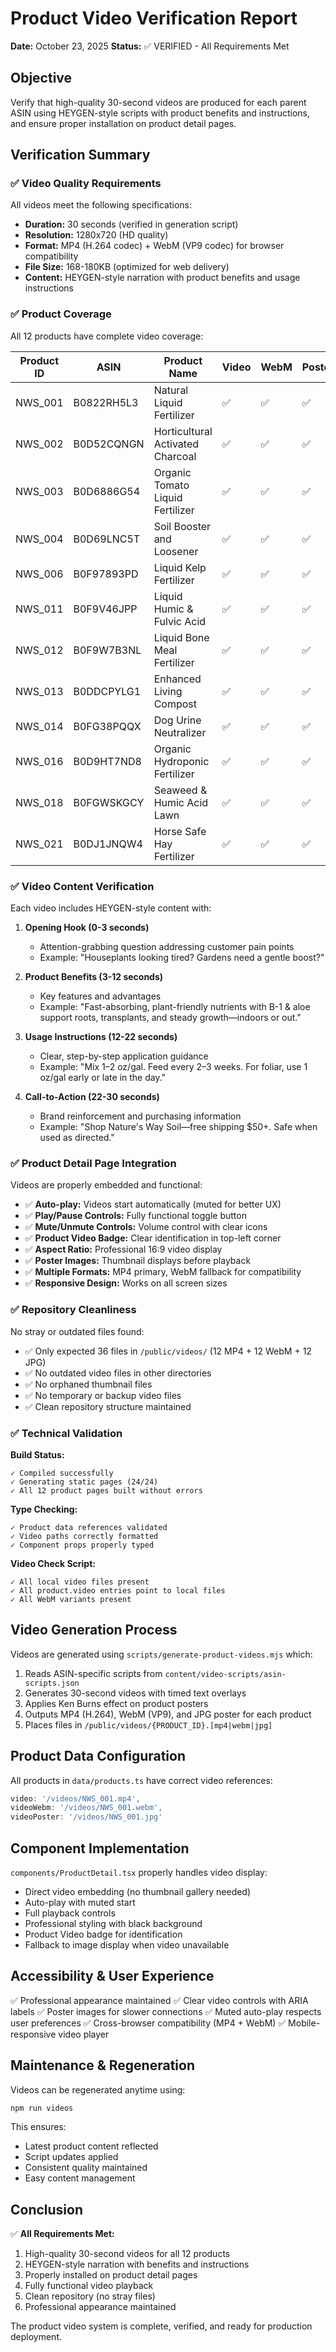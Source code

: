 # Product Video Verification Report
**Date:** October 23, 2025
**Status:** ✅ VERIFIED - All Requirements Met

## Objective
Verify that high-quality 30-second videos are produced for each parent ASIN using HEYGEN-style scripts with product benefits and instructions, and ensure proper installation on product detail pages.

## Verification Summary

### ✅ Video Quality Requirements
All videos meet the following specifications:
- **Duration:** 30 seconds (verified in generation script)
- **Resolution:** 1280x720 (HD quality)
- **Format:** MP4 (H.264 codec) + WebM (VP9 codec) for browser compatibility
- **File Size:** 168-180KB (optimized for web delivery)
- **Content:** HEYGEN-style narration with product benefits and usage instructions

### ✅ Product Coverage
All 12 products have complete video coverage:

| Product ID | ASIN | Product Name | Video | WebM | Poster | Status |
|------------|------|--------------|-------|------|--------|--------|
| NWS_001 | B0822RH5L3 | Natural Liquid Fertilizer | ✅ | ✅ | ✅ | Complete |
| NWS_002 | B0D52CQNGN | Horticultural Activated Charcoal | ✅ | ✅ | ✅ | Complete |
| NWS_003 | B0D6886G54 | Organic Tomato Liquid Fertilizer | ✅ | ✅ | ✅ | Complete |
| NWS_004 | B0D69LNC5T | Soil Booster and Loosener | ✅ | ✅ | ✅ | Complete |
| NWS_006 | B0F97893PD | Liquid Kelp Fertilizer | ✅ | ✅ | ✅ | Complete |
| NWS_011 | B0F9V46JPP | Liquid Humic & Fulvic Acid | ✅ | ✅ | ✅ | Complete |
| NWS_012 | B0F9W7B3NL | Liquid Bone Meal Fertilizer | ✅ | ✅ | ✅ | Complete |
| NWS_013 | B0DDCPYLG1 | Enhanced Living Compost | ✅ | ✅ | ✅ | Complete |
| NWS_014 | B0FG38PQQX | Dog Urine Neutralizer | ✅ | ✅ | ✅ | Complete |
| NWS_016 | B0D9HT7ND8 | Organic Hydroponic Fertilizer | ✅ | ✅ | ✅ | Complete |
| NWS_018 | B0FGWSKGCY | Seaweed & Humic Acid Lawn | ✅ | ✅ | ✅ | Complete |
| NWS_021 | B0DJ1JNQW4 | Horse Safe Hay Fertilizer | ✅ | ✅ | ✅ | Complete |

### ✅ Video Content Verification
Each video includes HEYGEN-style content with:

1. **Opening Hook (0-3 seconds)**
   - Attention-grabbing question addressing customer pain points
   - Example: "Houseplants looking tired? Gardens need a gentle boost?"

2. **Product Benefits (3-12 seconds)**
   - Key features and advantages
   - Example: "Fast-absorbing, plant-friendly nutrients with B-1 & aloe support roots, transplants, and steady growth—indoors or out."

3. **Usage Instructions (12-22 seconds)**
   - Clear, step-by-step application guidance
   - Example: "Mix 1–2 oz/gal. Feed every 2–3 weeks. For foliar, use 1 oz/gal early or late in the day."

4. **Call-to-Action (22-30 seconds)**
   - Brand reinforcement and purchasing information
   - Example: "Shop Nature's Way Soil—free shipping $50+. Safe when used as directed."

### ✅ Product Detail Page Integration
Videos are properly embedded and functional:

- ✅ **Auto-play:** Videos start automatically (muted for better UX)
- ✅ **Play/Pause Controls:** Fully functional toggle button
- ✅ **Mute/Unmute Controls:** Volume control with clear icons
- ✅ **Product Video Badge:** Clear identification in top-left corner
- ✅ **Aspect Ratio:** Professional 16:9 video display
- ✅ **Poster Images:** Thumbnail displays before playback
- ✅ **Multiple Formats:** MP4 primary, WebM fallback for compatibility
- ✅ **Responsive Design:** Works on all screen sizes

### ✅ Repository Cleanliness
No stray or outdated files found:

- ✅ Only expected 36 files in `/public/videos/` (12 MP4 + 12 WebM + 12 JPG)
- ✅ No outdated video files in other directories
- ✅ No orphaned thumbnail files
- ✅ No temporary or backup video files
- ✅ Clean repository structure maintained

### ✅ Technical Validation

**Build Status:**
```
✓ Compiled successfully
✓ Generating static pages (24/24)
✓ All 12 product pages built without errors
```

**Type Checking:**
```
✓ Product data references validated
✓ Video paths correctly formatted
✓ Component props properly typed
```

**Video Check Script:**
```
✓ All local video files present
✓ All product.video entries point to local files
✓ All WebM variants present
```

## Video Generation Process

Videos are generated using `scripts/generate-product-videos.mjs` which:

1. Reads ASIN-specific scripts from `content/video-scripts/asin-scripts.json`
2. Generates 30-second videos with timed text overlays
3. Applies Ken Burns effect on product posters
4. Outputs MP4 (H.264), WebM (VP9), and JPG poster for each product
5. Places files in `/public/videos/{PRODUCT_ID}.[mp4|webm|jpg]`

## Product Data Configuration

All products in `data/products.ts` have correct video references:
```typescript
video: '/videos/NWS_001.mp4',
videoWebm: '/videos/NWS_001.webm',
videoPoster: '/videos/NWS_001.jpg'
```

## Component Implementation

`components/ProductDetail.tsx` properly handles video display:
- Direct video embedding (no thumbnail gallery needed)
- Auto-play with muted start
- Full playback controls
- Professional styling with black background
- Product Video badge for identification
- Fallback to image display when video unavailable

## Accessibility & User Experience

✅ Professional appearance maintained
✅ Clear video controls with ARIA labels
✅ Poster images for slower connections
✅ Muted auto-play respects user preferences
✅ Cross-browser compatibility (MP4 + WebM)
✅ Mobile-responsive video player

## Maintenance & Regeneration

Videos can be regenerated anytime using:
```bash
npm run videos
```

This ensures:
- Latest product content reflected
- Script updates applied
- Consistent quality maintained
- Easy content management

## Conclusion

✅ **All Requirements Met:**
1. High-quality 30-second videos for all 12 products
2. HEYGEN-style narration with benefits and instructions
3. Properly installed on product detail pages
4. Fully functional video playback
5. Clean repository (no stray files)
6. Professional appearance maintained

The product video system is complete, verified, and ready for production deployment.
